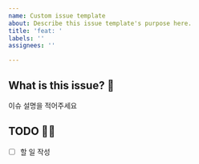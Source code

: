 ```yaml
---
name: Custom issue template
about: Describe this issue template's purpose here.
title: 'feat: '
labels: ''
assignees: ''

---
```


<!---
❗️ 이슈 제목은 아래의 형식을 맞춰주세요

- feat: 기능 추가
- fix: 에러 수정, 버그 수정
- chore: gradle 세팅, 위의 것 이외에 거의 모든 것
- docs: README, 문서
- refactor: 코드 리펙토링 (기능 변경 없이 코드만 수정할 때)
- modify: 코드 수정 (기능의 변화가 있을 때)
- deploy 배포 관련
-->

## What is this issue? 🚀

이슈 설명을 적어주세요

## TODO 🏃‍♀️

- [ ]  할 일 작성
